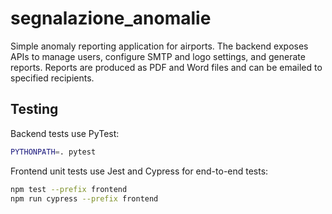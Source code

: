# segnalazione_anomalie

Simple anomaly reporting application for airports. The backend exposes APIs to
manage users, configure SMTP and logo settings, and generate reports. Reports
are produced as PDF and Word files and can be emailed to specified recipients.

## Testing

Backend tests use PyTest:

```bash
PYTHONPATH=. pytest
```

Frontend unit tests use Jest and Cypress for end-to-end tests:

```bash
npm test --prefix frontend
npm run cypress --prefix frontend
```
